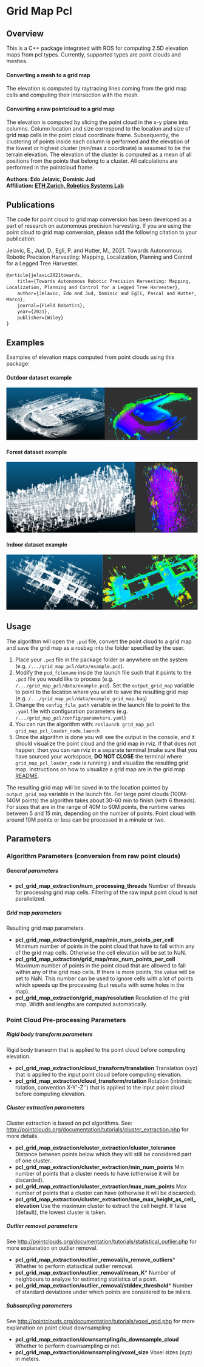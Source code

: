 # Grid Map Pcl

## Overview

This is a C++ package integrated with ROS for computing 2.5D elevation maps from pcl types. Currently, supported types are point clouds and meshes.

#### Converting a mesh to a grid map
The elevation is computed by raytracing lines coming from the grid map cells and computing their intersection with the mesh.

#### Converting a raw pointcloud to a grid map
The elevation is computed by slicing the point cloud in the x-y plane into columns. Column location and size correspond to the location and size of grid map cells in the point cloud coordinate frame. Subsequently, the clustering of points inside each column is performed and the elevation of the lowest or highest cluster (min/max z coordinate) is assumed to be the terrain elevation. The elevation of the cluster is computed as a mean of all positions from the points that belong to a cluster. All calculations are performed in the pointcloud frame.


**Authors: Edo Jelavic, Dominic Jud<br />
Affiliation: [ETH Zurich, Robotics Systems Lab](https://rsl.ethz.ch/)<br />**

## Publications
The code for point cloud to grid map conversion has been developed as a part of research on autonomous precision harvesting. If you are using the point cloud to grid map conversion, please add the following citation to your publication:

Jelavic, E., Jud, D., Egli, P. and Hutter, M., 2021. Towards Autonomous Robotic Precision Harvesting: Mapping, Localization, Planning and Control for a Legged Tree Harvester.
 
    @article{jelavic2021towards,
        title={Towards Autonomous Robotic Precision Harvesting: Mapping, Localization, Planning and Control for a Legged Tree Harvester},
        author={Jelavic, Edo and Jud, Dominic and Egli, Pascal and Hutter, Marco},
        journal={Field Robotics},
        year={2021},
        publisher={Wiley}
    }
   
## Examples

Examples of elevation maps computed from point clouds using this package:

#### Outdoor dataset example
![Example of an outdoor dataset](doc/outdoor.png)

#### Forest dataset example
![Example of a forest dataset](doc/forest.png)

#### Indoor dataset example
![Example of an indoor dataset](doc/indoor.png)


## Usage

The algorithm will open the `.pcd` file, convert the point cloud to a grid map and save the grid map as a rosbag into the folder specified by the user.

1.  Place your `.pcd` file in the package folder or anywhere on the system (e.g. `/.../grid_map_pcl/data/example.pcd`).
2.  Modify the `pcd_filename` inside the launch file such that it points to the `.pcd` file you would like to process (e.g. `/.../grid_map_pcl/data/example.pcd`). Set the `output_grid_map` variable to point to the location where you wish to save the resulting grid map (e.g. `/.../grid_map_pcl/data/example_grid_map.bag`)
3.  Change the `config_file_path` variable in the launch file to point to the `.yaml` file with configuration parameters (e.g. `/.../grid_map_pcl/config/parameters.yaml`)
4.  You can run the algorithm with: `roslaunch grid_map_pcl grid_map_pcl_loader_node.launch` 
5.  Once the algorithm is done you will see the output in the console, and it should visualize the point cloud and the grid map in rviz. If that does not happen, then you can run rviz in a separate terminal (make sure that you have sourced your workspace, **DO NOT CLOSE** the terminal where `grid_map_pcl_loader_node` is running ) and visualize the resulting grid map. Instructions on how to visualize a grid map are in the grid map [README](../README.md).

The resulting grid map will be saved in to the location pointed by `output_grid_map` variable in the launch file. For large point clouds (100M-140M points) the algorithm takes about 30-60 min to finish (with 6 threads). For sizes that are in the range of 40M to 60M points, the runtime varies between 5 and 15 min, depending on the number of points. Point cloud with around 10M points or less can be processed in a minute or two.

## Parameters

### Algorithm Parameters (conversion from raw point clouds)

##### General parameters
* **pcl_grid_map_extraction/num_processing_threads** Number of threads for processing grid map cells. Filtering of the raw input point cloud is not parallelized.

##### Grid map parameters
Resulting grid map parameters.
* **pcl_grid_map_extraction/grid_map/min_num_points_per_cell** Minimum number of points in the point cloud that have to fall within any of the grid map cells. Otherwise the cell elevation will be set to NaN.
* **pcl_grid_map_extraction/grid_map/max_num_points_per_cell** Maximum number of points in the point cloud that are allowed to fall within any of the grid map cells. If there is more points, the value will be set to NaN. This number can be used to ignore cells with a lot of points which speeds up the processing (but results with some holes in the map).
* **pcl_grid_map_extraction/grid_map/resolution** Resolution of the grid map. Width and lengths are computed automatically.

### Point Cloud Pre-processing Parameters

##### Rigid body transform parameters

Rigid body transorm that is applied to the point cloud before computing elevation.
* **pcl_grid_map_extraction/cloud_transform/translation** Translation (xyz) that is applied to the input point cloud before computing elevation.
* **pcl_grid_map_extraction/cloud_transform/rotation** Rotation (intrinsic rotation, convention X-Y'-Z'') that is applied to the input point cloud before computing elevation.

##### Cluster extraction parameters
Cluster extraction is based on pcl algorithms. See: http://pointclouds.org/documentation/tutorials/cluster_extraction.php for more details.
* **pcl_grid_map_extraction/cluster_extraction/cluster_tolerance** Distance between points below which they will still be considered part of one cluster. 
* **pcl_grid_map_extraction/cluster_extraction/min_num_points** Min number of points that a cluster needs to have (otherwise it will be discarded). 
* **pcl_grid_map_extraction/cluster_extraction/max_num_points** Max number of points that a cluster can have (otherwise it will be discarded). 
* **pcl_grid_map_extraction/cluster_extraction/use_max_height_as_cell_elevation** Use the maximum cluster to extract the cell height. If false (default), the lowest cluster is taken. 

##### Outlier removal parameters
See http://pointclouds.org/documentation/tutorials/statistical_outlier.php for more explanation on outlier removal.
* **pcl_grid_map_extraction/outlier_removal/is_remove_outliers*** Whether to perform statisctical outlier removal.
* **pcl_grid_map_extraction/outlier_removal/mean_K*** Number of neighbours to analyze for estimating statistics of a point.
* **pcl_grid_map_extraction/outlier_removal/stddev_threshold*** Number of standard deviations under which points are considered to be inliers.

##### Subsampling parameters
See http://pointclouds.org/documentation/tutorials/voxel_grid.php for more explanation on point cloud downsampling
* **pcl_grid_map_extraction/downsampling/is_downsample_cloud** Whether to perform downsampling or not.
* **pcl_grid_map_extraction/downsampling/voxel_size** Voxel sizes (xyz) in meters.







